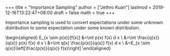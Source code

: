+++
title = "Importance Sampling"
author = ["Jethro Kuan"]
lastmod = 2019-12-16T13:22:47+08:00
draft = false
math = true
+++

Importance sampling is used to convert expectations under some unknown
distribution to some expectation under some known distribution.

\begin{aligned} E\_{x \sim p(x)}[f(x)] &=\int p(x) f(x) d x \\ &=\int \frac{q(x)}{q(x)} p(x) f(x) d x \\ &=\int q(x) \frac{p(x)}{q(x)} f(x) d x \\ &=E\_{x \sim q(x)}\left[\frac{p(x)}{q(x)} f(x)\right] \end{aligned}
